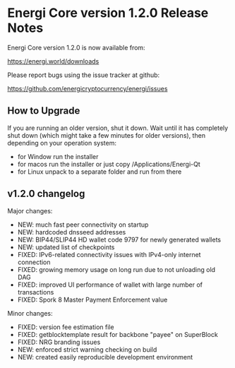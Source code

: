 Energi Core version 1.2.0 Release Notes
=======================================


Energi Core version 1.2.0 is now available from:

  https://energi.world/downloads

Please report bugs using the issue tracker at github:

  https://github.com/energicryptocurrency/energi/issues


How to Upgrade
--------------

If you are running an older version, shut it down. Wait until it has completely
shut down (which might take a few minutes for older versions), then depending on
your operation system:

* for Window run the installer
* for macos run the installer or just copy /Applications/Energi-Qt
* for Linux unpack to a separate folder and run from there


v1.2.0 changelog
----------------

Major changes:

- NEW: much fast peer connectivity on startup
- NEW: hardcoded dnsseed addresses
- NEW: BIP44/SLIP44 HD wallet code 9797 for newly generated wallets
- NEW: updated list of checkpoints
- FIXED: IPv6-related connectivity issues with IPv4-only internet connection
- FIXED: growing memory usage on long run due to not unloading old DAG
- FIXED: improved UI performance of wallet with large number of transactions
- FIXED: Spork 8 Master Payment Enforcement value

Minor changes:

- FIXED: version fee estimation file
- FIXED: getblocktemplate result for backbone "payee" on SuperBlock
- FIXED: NRG branding issues
- NEW: enforced strict warning checking on build
- NEW: created easily reproducible development environment
